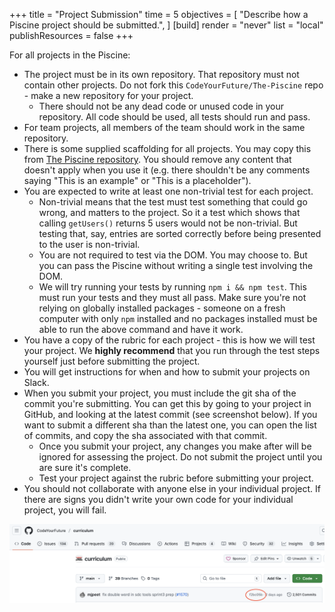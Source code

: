 +++
title = "Project Submission"
time = 5
objectives = [
  "Describe how a Piscine project should be submitted.",
]
[build]
  render = "never"
  list = "local"
  publishResources = false
+++

For all projects in the Piscine:
* The project must be in its own repository. That repository must not contain other projects. Do not fork this `CodeYourFuture/The-Piscine` repo - make a new repository for your project.
  * There should not be any dead code or unused code in your repository. All code should be used, all tests should run and pass.
* For team projects, all members of the team should work in the same repository.
* There is some supplied scaffolding for all projects. You may copy this from [The Piscine repository](https://github.com/CodeYourFuture/The-Piscine). You should remove any content that doesn't apply when you use it (e.g. there shouldn't be any comments saying "This is an example" or "This is a placeholder").
* You are expected to write at least one non-trivial test for each project.
  * Non-trivial means that the test must test something that could go wrong, and matters to the project. So it a test which shows that calling `getUsers()` returns 5 users would not be non-trivial. But testing that, say, entries are sorted correctly before being presented to the user is non-trivial.
  * You are not required to test via the DOM. You may choose to. But you can pass the Piscine without writing a single test involving the DOM.
  * We will try running your tests by running `npm i && npm test`. This must run your tests and they must all pass. Make sure you're not relying on globally installed packages - someone on a fresh computer with only `npm` installed and no packages installed must be able to run the above command and have it work.
* You have a copy of the rubric for each project - this is how we will test your project. We **highly recommend** that you run through the test steps yourself just before submitting the project.
* You will get instructions for when and how to submit your projects on Slack.
* When you submit your project, you must include the git sha of the commit you're submitting. You can get this by going to your project in GitHub, and looking at the latest commit (see screenshot below). If you want to submit a different sha than the latest one, you can open the list of commits, and copy the sha associated with that commit.
  * Once you submit your project, any changes you make after will be ignored for assessing the project. Do not submit the project until you are sure it's complete.
  * Test your project against the rubric before submitting your project.
* You should not collaborate with anyone else in your individual project. If there are signs you didn't write your own code for your individual project, you will fail.

![Finding a git sha in the GitHub UI](git-sha-in-github.png)
